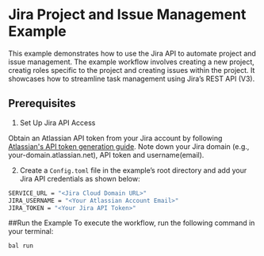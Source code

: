 # Jira Project and Issue Management Example

This example demonstrates how to use the Jira API to automate project and issue management. The example workflow involves creating a new project, creatig roles specific to the project and creating issues within the project. It showcases how to streamline task management using Jira’s REST API (V3).

## Prerequisites
1. Set Up Jira API Access

Obtain an Atlassian API token from your Jira account by following [Atlassian's API token generation guide](https://central.ballerina.io/ballerinax/jira/latest#setup-guide).
Note down your Jira domain (e.g., your-domain.atlassian.net), API token and username(email).

2. Create a `Config.toml` file in the example’s root directory and add your Jira API credentials as shown below:

```bash
SERVICE_URL = "<Jira Cloud Domain URL>"
JIRA_USERNAME = "<Your Atlassian Account Email>"
JIRA_TOKEN = "<Your Jira API Token>"
```
##Run the Example
To execute the workflow, run the following command in your terminal:

```bash
bal run
```